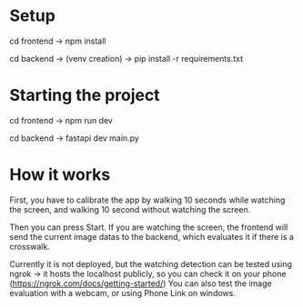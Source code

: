 # Setup
cd frontend -> npm install

cd backend -> (venv creation) -> pip install -r requirements.txt

# Starting the project
cd frontend -> npm run dev

cd backend -> fastapi dev main.py

# How it works
First, you have to calibrate the app by walking 10 seconds while watching the screen, and walking 10 second without watching the screen.

Then you can press Start. If you are watching the screen, the frontend will send the current image datas to the backend, which evaluates it if there is a crosswalk.

Currently it is not deployed, but the watching detection can be tested using ngrok -> it hosts the localhost publicly, so you can check it on your phone (https://ngrok.com/docs/getting-started/)
You can also test the image evaluation with a webcam, or using Phone Link on windows.

